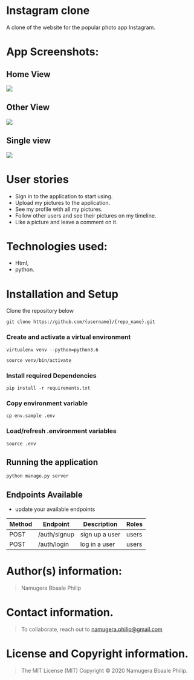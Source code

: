 # Instagram clone
A clone of the website for the popular photo app Instagram.

# App Screenshots:

## Home View
<img src="https://github.com/scrupycoco/InstagramClone/blob/master/media/screenshot1.png">

## Other View 
<img src="https://github.com/scrupycoco/InstagramClone/blob/master/media/screenshot2.png">

## Single view
<img src="https://github.com/scrupycoco/InstagramClone/blob/master/media/screenshot3.png">


# User stories
* Sign in to the application to start using.
* Upload my pictures to the application.
* See my profile with all my pictures.
* Follow other users and see their pictures on my timeline.
* Like a picture and leave a comment on it.

# Technologies used: 
* Html,
* python.

# Installation and Setup

Clone the repository below

```
git clone https://github.com/{username}/{repo_name}.git
```

### Create and activate a virtual environment

    virtualenv venv --python=python3.6

    source venv/bin/activate

### Install required Dependencies

    pip install -r requirements.txt

### Copy environment variable

    cp env.sample .env

### Load/refresh .environment variables

    source .env

## Running the application

```
python manage.py server
```


## Endpoints Available
 - update your available endpoints

| Method | Endpoint                        | Description                           | Roles         |
| ------ | ------------------------------- | ------------------------------------- | ------------  |
| POST   |        /auth/signup             | sign up a user                        | users         |
| POST   |        /auth/login              | log in  a user                        | users         |



# Author(s) information: 
> Namugera Bbaale Philip

# Contact information.
> To collaborate, reach out to namugera.philip@gmail.com

# License and Copyright information.
> The MIT License (MIT) Copyright © 2020 Namugera Bbaale Philip.
